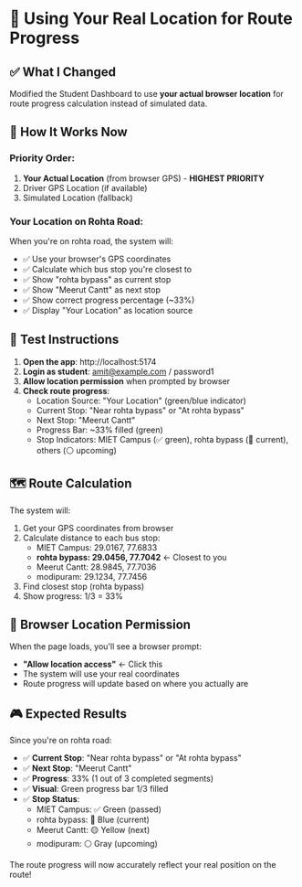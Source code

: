 # 🎯 Using Your Real Location for Route Progress

## ✅ What I Changed

Modified the Student Dashboard to use **your actual browser location** for route progress calculation instead of simulated data.

## 🔧 How It Works Now

### Priority Order:
1. **Your Actual Location** (from browser GPS) - **HIGHEST PRIORITY**
2. Driver GPS Location (if available)
3. Simulated Location (fallback)

### Your Location on Rohta Road:
When you're on rohta road, the system will:
- ✅ Use your browser's GPS coordinates
- ✅ Calculate which bus stop you're closest to
- ✅ Show "rohta bypass" as current stop
- ✅ Show "Meerut Cantt" as next stop
- ✅ Show correct progress percentage (~33%)
- ✅ Display "Your Location" as location source

## 🧪 Test Instructions

1. **Open the app**: http://localhost:5174
2. **Login as student**: amit@example.com / password1
3. **Allow location permission** when prompted by browser
4. **Check route progress**:
   - Location Source: "Your Location" (green/blue indicator)
   - Current Stop: "Near rohta bypass" or "At rohta bypass"
   - Next Stop: "Meerut Cantt"
   - Progress Bar: ~33% filled (green)
   - Stop Indicators: MIET Campus (✅ green), rohta bypass (🔵 current), others (⚪ upcoming)

## 🗺️ Route Calculation

The system will:
1. Get your GPS coordinates from browser
2. Calculate distance to each bus stop:
   - MIET Campus: 29.0167, 77.6833
   - **rohta bypass: 29.0456, 77.7042** ← Closest to you
   - Meerut Cantt: 28.9845, 77.7036
   - modipuram: 29.1234, 77.7456
3. Find closest stop (rohta bypass)
4. Show progress: 1/3 = 33%

## 📱 Browser Location Permission

When the page loads, you'll see a browser prompt:
- **"Allow location access"** ← Click this
- The system will use your real coordinates
- Route progress will update based on where you actually are

## 🎮 Expected Results

Since you're on rohta road:
- ✅ **Current Stop**: "Near rohta bypass" or "At rohta bypass"
- ✅ **Next Stop**: "Meerut Cantt"  
- ✅ **Progress**: 33% (1 out of 3 completed segments)
- ✅ **Visual**: Green progress bar 1/3 filled
- ✅ **Stop Status**:
  - MIET Campus: ✅ Green (passed)
  - rohta bypass: 🔵 Blue (current)
  - Meerut Cantt: 🟡 Yellow (next)
  - modipuram: ⚪ Gray (upcoming)

The route progress will now accurately reflect your real position on the route!
